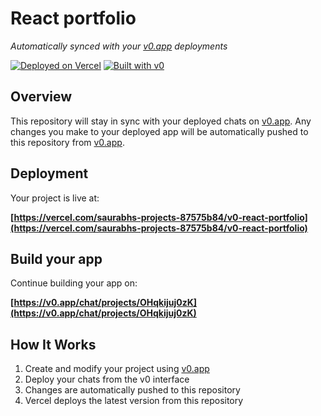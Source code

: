 # React portfolio

*Automatically synced with your [v0.app](https://v0.app) deployments*

[![Deployed on Vercel](https://img.shields.io/badge/Deployed%20on-Vercel-black?style=for-the-badge&logo=vercel)](https://vercel.com/saurabhs-projects-87575b84/v0-react-portfolio)
[![Built with v0](https://img.shields.io/badge/Built%20with-v0.app-black?style=for-the-badge)](https://v0.app/chat/projects/OHqkijuj0zK)

## Overview

This repository will stay in sync with your deployed chats on [v0.app](https://v0.app).
Any changes you make to your deployed app will be automatically pushed to this repository from [v0.app](https://v0.app).

## Deployment

Your project is live at:

**[https://vercel.com/saurabhs-projects-87575b84/v0-react-portfolio](https://vercel.com/saurabhs-projects-87575b84/v0-react-portfolio)**

## Build your app

Continue building your app on:

**[https://v0.app/chat/projects/OHqkijuj0zK](https://v0.app/chat/projects/OHqkijuj0zK)**

## How It Works

1. Create and modify your project using [v0.app](https://v0.app)
2. Deploy your chats from the v0 interface
3. Changes are automatically pushed to this repository
4. Vercel deploys the latest version from this repository
